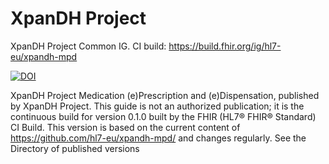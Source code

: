 # XpanDH Project
XpanDH Project Common IG.
CI build: https://build.fhir.org/ig/hl7-eu/xpandh-mpd

[![DOI](https://zenodo.org/badge/988281135.svg)](https://doi.org/10.5281/zenodo.15488587)

XpanDH Project Medication (e)Prescription and (e)Dispensation, published by XpanDH Project. This guide is not an authorized publication; it is the continuous build for version 0.1.0 built by the FHIR (HL7® FHIR® Standard) CI Build. This version is based on the current content of https://github.com/hl7-eu/xpandh-mpd/ and changes regularly. See the Directory of published versions

